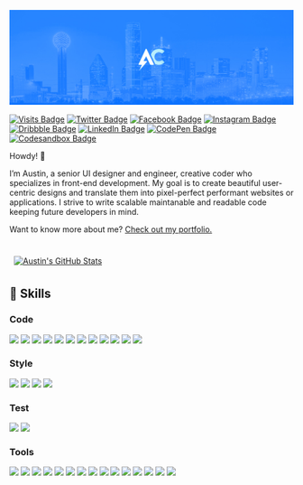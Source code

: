 [![Austin's GitHub Profile Header](./assets/GitHubHeader.jpg)](https://austincondiff.com)

[![Visits Badge](https://badges.pufler.dev/visits/austincondiff/austincondiff)](https://austincondiff.com)
[![Twitter Badge](https://img.shields.io/badge/Twitter-1CA2F1?style=for-the-badge&logo=twitter&logoColor=white)](https://codesandbox.com/austincondiff)
[![Facebook Badge](https://img.shields.io/badge/Facebook-1877F2?style=for-the-badge&logo=facebook&logoColor=white)](https://facebook.com/austin.condiff)
[![Instagram Badge](https://img.shields.io/badge/Instagram-E4405F?style=for-the-badge&logo=instagram&logoColor=white)](https://instagram.com/austincondiff)
[![Dribbble Badge](https://img.shields.io/badge/Dribbble-EA4C89?style=for-the-badge&logo=dribbble&logoColor=white)](https://dribbble.com/austincondiff)
[![LinkedIn Badge](https://img.shields.io/badge/LinkedIn-0D76A8?style=for-the-badge&logo=linkedin&logoColor=white)](https://www.linkedin.com/in/austin-condiff/)
[![CodePen Badge](https://img.shields.io/badge/CodePen-black?style=for-the-badge&logo=codepen&logoColor=white)](https://codepen.io/austincondiff)
[![Codesandbox Badge](https://img.shields.io/badge/CodeSandbox-black?style=for-the-badge&logo=codesandbox&logoColor=white)](https://codepen.io/austincondiff)


Howdy! 👋

I’m Austin, a senior UI designer and engineer, creative coder who specializes in front-end development. My goal is to create beautiful user-centric designs and translate them into pixel-perfect performant websites or applications. I strive to write scalable maintanable and readable code keeping future developers in mind.

Want to know more about me? [Check out my portfolio.](https://austincondiff.com/)

<br>

<a href="https://github.com/austincondiff">
  <img align="center" style="margin:0.5rem" src="https://github-readme-stats.vercel.app/api?username=austincondiff&hide_border=true&show_icons=true&line_height=28&count_private=true&title_color=ffffff&text_color=c9cacc&icon_color=58a6ff&bg_color=161b22" alt="Austin's GitHub Stats" />
</a>

<br>

## 💼 Skills

### Code

![](https://img.shields.io/badge/React-61DAFB?style=for-the-badge&logo=react&logoColor=black)
![](https://img.shields.io/badge/GraphQL-E10098?style=for-the-badge&logo=graphql&logoColor=white)
![](https://img.shields.io/badge/Apollo_GraphQL-311C87?style=for-the-badge&logo=apollographql&logoColor=white)
![](https://img.shields.io/badge/Next.js-000000?style=for-the-badge&logo=next.js&logoColor=white)
![](https://img.shields.io/badge/Redux-764ABC?style=for-the-badge&logo=Redux&logoColor=white)
![](https://img.shields.io/badge/Gatsby-663399?style=for-the-badge&logo=gatsby&logoColor=white)
![](https://img.shields.io/badge/Node.js-43853D?style=for-the-badge&logo=node.js&logoColor=white)
![](https://img.shields.io/badge/JavaScript-F7DF1E?style=for-the-badge&logo=JavaScript&logoColor=black)
![](https://img.shields.io/badge/TypeScript-3178C6?style=for-the-badge&logo=TypeScript&logoColor=white)
![](https://img.shields.io/badge/MongoDB-47A248?style=for-the-badge&logo=MongoDB&logoColor=white)
![](https://img.shields.io/badge/Babel-F9DC3E?style=for-the-badge&logo=Babel&logoColor=black)
![](https://img.shields.io/badge/Webpack-8DD6F9?style=for-the-badge&logo=Webpack&logoColor=black)

### Style

![](https://img.shields.io/badge/Styled_Components-DB7093?style=for-the-badge&logo=styled-components&logoColor=white)
![](https://img.shields.io/badge/CSS-1572B6?style=for-the-badge&logo=css3&logoColor=white)
![](https://img.shields.io/badge/Sass-CC6699?style=for-the-badge&logo=Sass&logoColor=white)
![](https://img.shields.io/badge/Stylus-333333?style=for-the-badge&logo=Stylus&logoColor=white)

### Test

![](https://img.shields.io/badge/Jasmine-8A4182?style=for-the-badge&logo=Jasmine&logoColor=white)
![](https://img.shields.io/badge/Jest-C21325?style=for-the-badge&logo=jest&logoColor=white)

### Tools

![](https://img.shields.io/badge/Vercel-000000?style=for-the-badge&logo=Vercel&logoColor=white)
![](https://img.shields.io/badge/Netlify-00C7B7?style=for-the-badge&logo=netlify&logoColor=white)
![](https://img.shields.io/badge/NPM-CB3837?style=for-the-badge&logo=npm&logoColor=white)
![](https://img.shields.io/badge/Storybook-FF4785?style=for-the-badge&logo=Storybook&logoColor=white)
![](https://img.shields.io/badge/Postman-FF6C37?style=for-the-badge&logo=Postman&logoColor=white)
![](https://img.shields.io/badge/Photoshop-31A8FF?style=for-the-badge&logo=Adobe-Photoshop&logoColor=white)
![](https://img.shields.io/badge/Illustrator-FF9A00?style=for-the-badge&logo=Adobe-Illustrator&logoColor=white)
![](https://img.shields.io/badge/Sketch-F7B500?style=for-the-badge&logo=Sketch&logoColor=white)
![](https://img.shields.io/badge/Framer-0055FF?style=for-the-badge&logo=Framer&logoColor=white)
![](https://img.shields.io/badge/AdobeXD-FF61F6?style=for-the-badge&logo=Adobe-XD&logoColor=white)
![](https://img.shields.io/badge/GitHub-181717?style=for-the-badge&logo=GitHub&logoColor=white)
![](https://img.shields.io/badge/GitLab-330F63?style=for-the-badge&logo=GitLab&logoColor=white)
![](https://img.shields.io/badge/Bitbucket-0052CC?style=for-the-badge&logo=Bitbucket&logoColor=white)
![](https://img.shields.io/badge/Jira-0052CC?style=for-the-badge&logo=Jira-Software&logoColor=white)
![](https://img.shields.io/badge/Confluence-0052CC?style=for-the-badge&logo=Confluence&logoColor=white)
